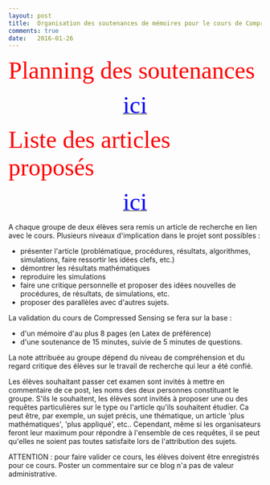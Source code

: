 ```yaml
---
layout: post
title:  Organisation des soutenances de mémoires pour le cours de Compressed Sensing
comments: true
date:   2016-01-26
---
```

<font face="verdana" size='8' color='red'> Planning des soutenances</font> 

[<center><font face="verdana" size='8' color='blue'> ici </font></center>](/assets/planning_soutenance_cs_15_16.pdf)



<font face="verdana" size='8' color='red'> Liste des articles proposés</font> 

[<center><font face="verdana" size='8' color='blue'> ici </font></center>](/assets/liste_projets.pdf)



A chaque groupe de deux élèves sera remis un article de recherche en lien avec le cours. Plusieurs niveaux d'implication dans le projet sont possibles :

* présenter l'article (problématique, procédures, résultats, algorithmes, simulations, faire ressortir les idées clefs, etc.)
* démontrer les résultats mathématiques
* reproduire les simulations
* faire une critique personnelle et proposer des idées nouvelles de procédures, de résultats, de simulations, etc.
* proposer des parallèles avec d'autres sujets. 

La validation du cours de Compressed Sensing se fera sur la base :

* d'un mémoire d'au plus 8 pages (en Latex de préférence)
* d'une soutenance de 15 minutes, suivie de 5 minutes de questions.

La note attribuée au groupe dépend du niveau de compréhension et du regard critique des élèves sur le travail de recherche qui leur a été confié.


Les élèves souhaitant passer cet examen sont invités à mettre en commentaire de ce post, les noms des deux personnes constituant le groupe. S'ils le souhaitent, les élèves sont invités  à proposer une ou des requêtes particulières sur le type ou l'article qu'ils souhaitent étudier. Ca peut être, par exemple, un sujet précis, une thématique, un article 'plus mathématiques', 'plus appliqué', etc.. 
Cependant, même si les organisateurs feront leur maximum pour répondre à l'ensemble de ces requêtes, il se peut qu'elles ne soient pas toutes satisfaite lors de l'attribution des sujets.

ATTENTION : pour faire valider ce cours, les élèves doivent être enregistrés pour ce cours. Poster un commentaire sur ce blog n'a pas de valeur administrative. 

 